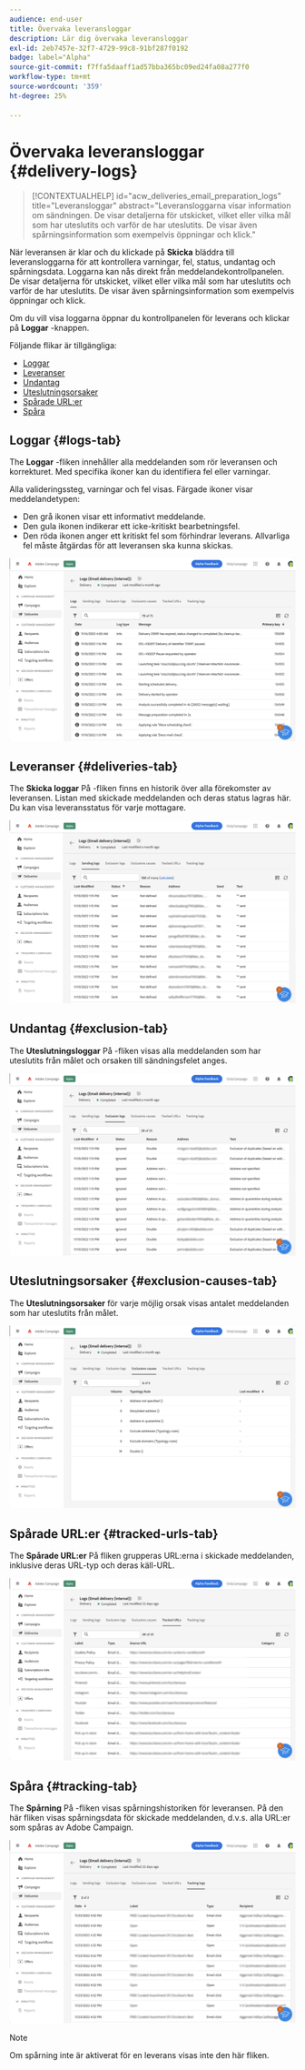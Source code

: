 ```yaml
---
audience: end-user
title: Övervaka leveransloggar
description: Lär dig övervaka leveransloggar
exl-id: 2eb7457e-32f7-4729-99c8-91bf287f0192
badge: label="Alpha"
source-git-commit: f7ffa5daaff1ad57bba365bc09ed24fa08a277f0
workflow-type: tm+mt
source-wordcount: '359'
ht-degree: 25%

---
```


# Övervaka leveransloggar {#delivery-logs}

>[!CONTEXTUALHELP]
>id="acw_deliveries_email_preparation_logs"
>title="Leveransloggar"
>abstract="Leveransloggarna visar information om sändningen. De visar detaljerna för utskicket, vilket eller vilka mål som har uteslutits och varför de har uteslutits. De visar även spårningsinformation som exempelvis öppningar och klick."

När leveransen är klar och du klickade på **Skicka** bläddra till leveransloggarna för att kontrollera varningar, fel, status, undantag och spårningsdata. Loggarna kan nås direkt från meddelandekontrollpanelen. De visar detaljerna för utskicket, vilket eller vilka mål som har uteslutits och varför de har uteslutits. De visar även spårningsinformation som exempelvis öppningar och klick.

Om du vill visa loggarna öppnar du kontrollpanelen för leverans och klickar på **Loggar** -knappen.

Följande flikar är tillgängliga:

* [Loggar](#logs-tab)
* [Leveranser](#deliveries-tab)
* [Undantag](#exclusion-tab)
* [Uteslutningsorsaker](#exclusion-causes)
* [Spårade URL:er](#tracked-urls)
* [Spåra](#tracking)

## Loggar {#logs-tab}

The **Loggar** -fliken innehåller alla meddelanden som rör leveransen och korrekturet. Med specifika ikoner kan du identifiera fel eller varningar.    

Alla valideringssteg, varningar och fel visas. Färgade ikoner visar meddelandetypen:

* Den grå ikonen visar ett informativt meddelande.
* Den gula ikonen indikerar ett icke-kritiskt bearbetningsfel.
* Den röda ikonen anger ett kritiskt fel som förhindrar leverans. Allvarliga fel måste åtgärdas för att leveransen ska kunna skickas.

![](assets/logs.png)


## Leveranser {#deliveries-tab}

The **Skicka loggar** På -fliken finns en historik över alla förekomster av leveransen. Listan med skickade meddelanden och deras status lagras här.        Du kan visa leveransstatus för varje mottagare.

![](assets/logs2.png)

## Undantag {#exclusion-tab}

The **Uteslutningsloggar** På -fliken visas alla meddelanden som har uteslutits från målet och orsaken till sändningsfelet anges.

![](assets/logs3.png)

## Uteslutningsorsaker {#exclusion-causes-tab}

The **Uteslutningsorsaker** för varje möjlig orsak visas antalet meddelanden som har uteslutits från målet.

![](assets/logs4.png)

## Spårade URL:er {#tracked-urls-tab}

The **Spårade URL:er** På fliken grupperas URL:erna i skickade meddelanden, inklusive deras URL-typ och deras käll-URL.

![](assets/logs5.png)

## Spåra {#tracking-tab}

The **Spårning** På -fliken visas spårningshistoriken för leveransen. På den här fliken visas spårningsdata för skickade meddelanden, d.v.s. alla URL:er som spåras av Adobe Campaign.


![](assets/logs6.png)

>[!NOTE]
>
>Om spårning inte är aktiverat för en leverans visas inte den här fliken.